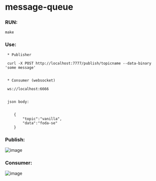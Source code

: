 # message-queue


### RUN:

    make 


### Use:

     * Publisher
    
     curl -X POST http://localhost:7777/publish/topicname --data-binary 'some message'
     
     
     * Consumer (websocket)
     
     ws://localhost:6666  
     
     
     json body:
       
       
        {
	        "topic":"vanilla",
	        "data":"foda-se"
        }


### Publish:

![image](https://github.com/PyMarcus/message-queue/assets/88283829/5a705e66-4f1f-4c9f-9f68-59648c100a8f)


### Consumer:

![image](https://github.com/PyMarcus/message-queue/assets/88283829/da43b5f2-ac2f-4407-b51c-1d2fb82da488)

